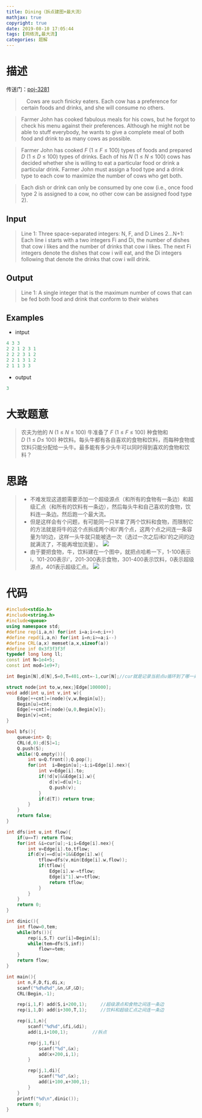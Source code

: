 ```yaml
---
title: Dining（拆点建图+最大流）
mathjax: true
copyright: true
date: 2019-08-10 17:05:44
tags: [网络流,最大流]
categories: 题解
---
```

# 描述
传送门：[poj-3281](http://poj.org/problem?id=3281)

>&emsp;Cows are such finicky eaters. Each cow has a preference for certain foods and drinks, and she will consume no others.

>Farmer John has cooked fabulous meals for his cows, but he forgot to check his menu against their preferences. Although he might not be able to stuff everybody, he wants to give a complete meal of both food and drink to as many cows as possible.

>Farmer John has cooked $F\ (1\ ≤\ F\ ≤\ 100)$ types of foods and prepared $D\ (1\ ≤\ D\ ≤\ 100)$ types of drinks. Each of his $N\ (1\ ≤\ N\ ≤\ 100)$ cows has decided whether she is willing to eat a particular food or drink a particular drink. Farmer John must assign a food type and a drink type to each cow to maximize the number of cows who get both.

>Each dish or drink can only be consumed by one cow (i.e., once food type 2 is assigned to a cow, no other cow can be assigned food type 2).

<!--more-->
## Input
>Line 1: Three space-separated integers: N, F, and D 
Lines 2...N+1: Each line i starts with a two integers Fi and Di, the number of dishes that cow i likes and the number of drinks that cow i likes. The next Fi integers denote the dishes that cow i will eat, and the Di integers following that denote the drinks that cow i will drink.

## Output
>Line 1: A single integer that is the maximum number of cows that can be fed both food and drink that conform to their wishes

## Examples
* intput
```c++
4 3 3
2 2 1 2 3 1
2 2 2 3 1 2
2 2 1 3 1 2
2 1 1 3 3
```
* output
```c++
3
```

# 大致题意
> 农夫为他的 $N\ (1\ ≤\ N\ ≤\ 100)$ 牛准备了 $F\ (1\ ≤\ F\ ≤\ 100)$ 种食物和 $D\ (1\ ≤\ D ≤\ 100)$ 种饮料。每头牛都有各自喜欢的食物和饮料，而每种食物或饮料只能分配给一头牛。最多能有多少头牛可以同时得到喜欢的食物和饮料？

# 思路
>* 不难发现这道题需要添加一个超级源点（和所有的食物有一条边）和超级汇点（和所有的饮料有一条边），然后每头牛和自己喜欢的食物，饮料连一条边。然后跑一个最大流。
>* 但是这样会有个问题，有可能同一只羊拿了两个饮料和食物，而限制它的方法就是将牛的这个点拆成两个i和i'两个点，这两个点之间连一条容量为1的边，这样一头牛就只能被选一次（选过一次之后i和i'的之间的边就满流了，不能再增加流量）。
![](https://github.com/x-Armin/Resource/blob/master/blog%20picture/dining1.png?raw=true)
>* 由于要把食物，牛，饮料建在一个图中，就把点哈希一下，1-100表示i，101-200表示i'，201-300表示食物，301-400表示饮料，0表示超级源点，401表示超级汇点。
![](https://github.com/x-Armin/Resource/blob/master/blog%20picture/dining2.png?raw=true)

# 代码
```c++
#include<stdio.h>
#include<string.h>
#include<queue>
using namespace std;
#define rep(i,a,n) for(int i=a;i<=n;i++)
#define repd(i,a,n) for(int i=n;i>=a;i--)
#define CRL(a,x) memset(a,x,sizeof(a))
#define inf 0x3f3f3f3f
typedef long long ll;
const int N=1e4+5;
const int mod=1e9+7;

int Begin[N],d[N],S=0,T=401,cnt=-1,cur[N];//cur就是记录当前点u循环到了哪一条边;

struct node{int to,w,nex;}Edge[100000];
void add(int u,int v,int w){
    Edge[++cnt]=(node){v,w,Begin[u]};
    Begin[u]=cnt;
    Edge[++cnt]=(node){u,0,Begin[v]};
    Begin[v]=cnt;
}

bool bfs(){
    queue<int> Q;
    CRL(d,0);d[S]=1;
    Q.push(S);
    while(!Q.empty()){
        int u=Q.front();Q.pop();
        for(int  i=Begin[u];~i;i=Edge[i].nex){
            int v=Edge[i].to;
            if(!d[v]&&Edge[i].w){
                d[v]=d[u]+1;
                Q.push(v);
            }
            if(d[T]) return true;
        }
    }
    return false;
}

int dfs(int u,int flow){
    if(u==T) return flow;
    for(int &i=cur[u];~i;i=Edge[i].nex){
        int v=Edge[i].to,tflow;
        if(d[v]==d[u]+1&&Edge[i].w){
            tflow=dfs(v,min(Edge[i].w,flow));
            if(tflow){
                Edge[i].w-=tflow;
                Edge[i^1].w+=tflow;
                return tflow;
            }
        }
    }
    return 0;
}

int dinic(){
    int flow=0,tem;
    while(bfs()){
        rep(i,S,T) cur[i]=Begin[i];
        while(tem=dfs(S,inf))
            flow+=tem;
    }
    return flow;
}

int main(){
    int n,F,D,fi,di,x;
    scanf("%d%d%d",&n,&F,&D);
    CRL(Begin,-1);

    rep(i,1,F) add(S,i+200,1);     //超级源点和食物之间连一条边
    rep(i,1,D) add(i+300,T,1);     //饮料和超级汇点之间连一条边

    rep(i,1,n){
        scanf("%d%d",&fi,&di);
        add(i,i+100,1);         //拆点

        rep(j,1,fi){
            scanf("%d",&x);
            add(x+200,i,1);
        }

        rep(j,1,di){
            scanf("%d",&x);
            add(i+100,x+300,1);
        }
    }
    printf("%d\n",dinic());
    return 0;
}

```
